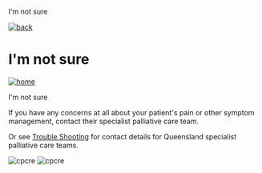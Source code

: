  I'm not sure         

[![back](images/backarrow.png)](Treatment_Tree_Moderate_Severe_Menu.html)

I'm not sure
============

[![home](images/homebtn.png)](main_menu.html)

I'm not sure

If you have any concerns at all about your patient's pain or other symptom management, contact their specialist palliative care team.

Or see [Trouble Shooting](Trouble_Shooting.html) for contact details for Queensland specialist palliative care teams.

![cpcre](images/banner-long-footer-whitetext.png) ![cpcre](images/acrrm.png)